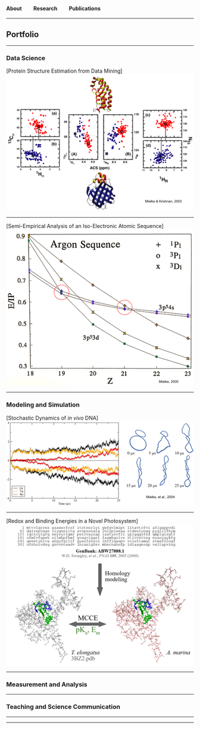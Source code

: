 #### About &emsp;&emsp;Research &emsp;&emsp;Publications

---

## Portfolio

---

### Data Science 

[Protein Structure Estimation from Data Mining]<!-- (/sample_page) -->
<img src="images/Bioinf-03_Fig1_color-3.png?raw=true"/>

---
[Semi-Empirical Analysis of an Iso-Electronic Atomic Sequence]<!-- (/pdf/sample_presentation.pdf) -->
<img src="images/Ar-sequence.png?raw=true"/>

<!-- ---
[Project 3 Title](http://example.com/)
-->
---

### Modeling and Simulation

[Stochastic Dynamics of *in vivo* DNA]<!-- (http://example.com/) -->
<img src="images/twin-loop2.png?raw=true"/>

---
[Redox and Binding Energies in a Novel Photosystem]<!-- (http://example.com/) -->
<img src="images/AM-homology.png?raw=true"/>

<!-- ---
- [Project 3 Title](http://example.com/)
- [Project 4 Title](http://example.com/)
- [Project 5 Title](http://example.com/)
-->
---

### Measurement and Analysis
<!--
- [Project 1 Title](http://example.com/)
- [Project 2 Title](http://example.com/)
- [Project 3 Title](http://example.com/)
- [Project 4 Title](http://example.com/)
- [Project 5 Title](http://example.com/)
-->
---

### Teaching and Science Communication
<!--
- [Project 1 Title](http://example.com/)
- [Project 2 Title](http://example.com/)
- [Project 3 Title](http://example.com/)
- [Project 4 Title](http://example.com/)
- [Project 5 Title](http://example.com/)
-->
---
---
<!-- <p style="font-size:11px">Page template forked from <a href="https://github.com/evanca/quick-portfolio">evanca</a></p> -->
<!-- Remove above link if you don't want to attribute -->
